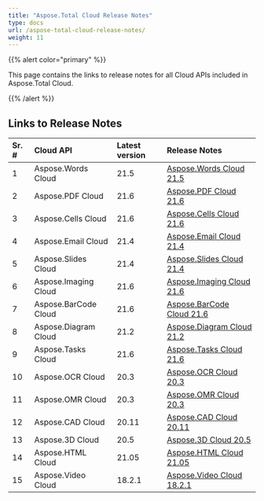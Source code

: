 ```yaml
---
title: "Aspose.Total Cloud Release Notes"
type: docs
url: /aspose-total-cloud-release-notes/
weight: 11
---
```


{{% alert color="primary" %}}

This page contains the links to release notes for all Cloud APIs included in Aspose.Total Cloud. 

{{% /alert %}}
## **Links to Release Notes**

|**Sr. #**|**Cloud API**|**Latest version**|**Release Notes**|
| :- | :- | :- | :- |
|1|Aspose.Words Cloud|21.5|[Aspose.Words Cloud 21.5](https://docs.aspose.cloud/words/release-notes/2021/21-5/)|
|2|Aspose.PDF Cloud|21.6|[Aspose.PDF Cloud 21.6](https://docs.aspose.cloud/pdf/aspose-pdf-cloud-21-6-release-notes/)|
|3|Aspose.Cells Cloud|21.6|[Aspose.Cells Cloud 21.6](https://docs.aspose.cloud/cells/aspose-cells-cloud-21-6-release-notes/)|
|4|Aspose.Email Cloud|21.4|[Aspose.Email Cloud 21.4](https://docs.aspose.cloud/email/aspose-email-cloud-21-4-release-notes/)|
|5|Aspose.Slides Cloud|21.4|[Aspose.Slides Cloud 21.4](https://docs.aspose.cloud/slides/aspose-slides-cloud-21-4-release-notes/)|
|6|Aspose.Imaging Cloud|21.6|[Aspose.Imaging Cloud 21.6](https://docs.aspose.cloud/imaging/aspose-imaging-cloud-21-6-release-notes/)|
|7|Aspose.BarCode Cloud|21.6|[Aspose.BarCode Cloud 21.6](https://docs.aspose.cloud/barcode/aspose-barcode-cloud-21-6-release-notes/)|
|8|Aspose.Diagram Cloud|21.2|[Aspose.Diagram Cloud 21.2](https://docs.aspose.cloud/diagram/aspose-diagram-cloud-21-2-release-notes/)|
|9|Aspose.Tasks Cloud|21.6|[Aspose.Tasks Cloud 21.6](https://docs.aspose.cloud/tasks/aspose-tasks-cloud-21-6-release-notes/)|
|10|Aspose.OCR Cloud|20.3|[Aspose.OCR Cloud 20.3](https://docs.aspose.cloud/ocr/aspose-ocr-for-cloud-20-03-release-notes/)|
|11|Aspose.OMR Cloud|20.3|[Aspose.OMR Cloud 20.3](https://docs.aspose.cloud/omr/aspose-omr-cloud-20-3-release-notes/)|
|12|Aspose.CAD Cloud|20.11|[Aspose.CAD Cloud 20.11](https://docs.aspose.cloud/cad/aspose-cad-cloud-20-11-release-notes/)|
|13|Aspose.3D Cloud|20.5|[Aspose.3D Cloud 20.5](https://docs.aspose.cloud/3d/aspose-3d-cloud-release-notes-20-5/)|
|14|Aspose.HTML Cloud|21.05|[Aspose.HTML Cloud 21.05](https://docs.aspose.cloud/html/aspose-html-cloud-21-05-release-notes/)|
|15|Aspose.Video Cloud|18.2.1|[Aspose.Video Cloud 18.2.1](https://docs.aspose.cloud/video/aspose-video-cloud-18-2-1-release-notes/)|
